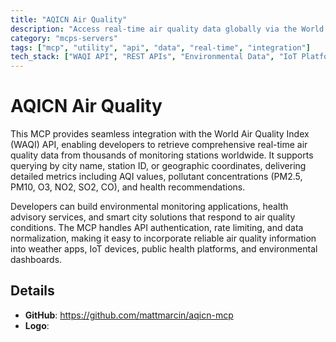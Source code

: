 ```yaml
---
title: "AQICN Air Quality"
description: "Access real-time air quality data globally via the World Air Quality Index API for cities and monitoring stations."
category: "mcps-servers"
tags: ["mcp", "utility", "api", "data", "real-time", "integration"]
tech_stack: ["WAQI API", "REST APIs", "Environmental Data", "IoT Platforms", "Health Applications"]
---
```


# AQICN Air Quality

This MCP provides seamless integration with the World Air Quality Index (WAQI) API, enabling developers to retrieve comprehensive real-time air quality data from thousands of monitoring stations worldwide. It supports querying by city name, station ID, or geographic coordinates, delivering detailed metrics including AQI values, pollutant concentrations (PM2.5, PM10, O3, NO2, SO2, CO), and health recommendations.

Developers can build environmental monitoring applications, health advisory services, and smart city solutions that respond to air quality conditions. The MCP handles API authentication, rate limiting, and data normalization, making it easy to incorporate reliable air quality information into weather apps, IoT devices, public health platforms, and environmental dashboards.

## Details

- **GitHub**: https://github.com/mattmarcin/aqicn-mcp
- **Logo**: 
